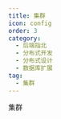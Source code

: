 ```yaml
---
title: 集群
icon: config
order: 3
category:
  - 后端指北
  - 分布式开发
  - 分布式设计
  - 数据库扩展
tag:
  - 集群
---
```


集群
